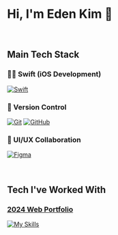 # Hi, I'm Eden Kim 👋

<br>

## Main Tech Stack

### 🧑‍💻 Swift (iOS Development)
[![Swift](https://skillicons.dev/icons?i=swift)](https://skillicons.dev)

### 🔧 Version Control
[![Git](https://skillicons.dev/icons?i=git)](https://skillicons.dev)
[![GitHub](https://skillicons.dev/icons?i=github)](https://skillicons.dev)

### 🎨 UI/UX Collaboration
[![Figma](https://skillicons.dev/icons?i=figma)](https://skillicons.dev)

<br>

## Tech I've Worked With 
### [2024 Web Portfolio](https://edenappledev.github.io/WebPortfolio/)
  
[![My Skills](https://skillicons.dev/icons?i=html,css,javascript,ps)](https://skillicons.dev)
